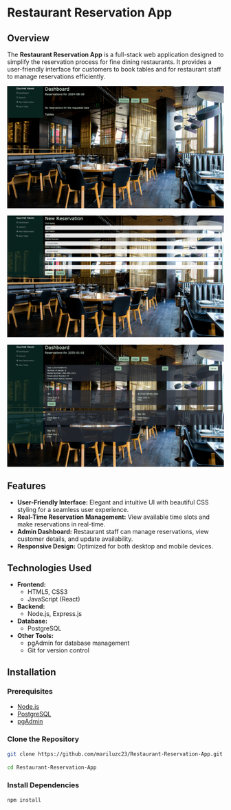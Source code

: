 # Restaurant Reservation App

## Overview
The **Restaurant Reservation App** is a full-stack web application designed to simplify the reservation process for fine dining restaurants. It provides a user-friendly interface for customers to book tables and for restaurant staff to manage reservations efficiently.

![dashboard before](front-end/src/images/us-01-cancel-after.png)

![new reservation](front-end/src/images/us-02-reservation-almost-closing-before.png)

![dashboard after](front-end/src/images/us-04-dashboard-seat-button-after.png)

## Features
- **User-Friendly Interface:** Elegant and intuitive UI with beautiful CSS styling for a seamless user experience.
- **Real-Time Reservation Management:** View available time slots and make reservations in real-time.
- **Admin Dashboard:** Restaurant staff can manage reservations, view customer details, and update availability.
- **Responsive Design:** Optimized for both desktop and mobile devices.

## Technologies Used
- **Frontend:**
  - HTML5, CSS3
  - JavaScript (React)
- **Backend:**
  - Node.js, Express.js
- **Database:**
  - PostgreSQL
- **Other Tools:**
  - pgAdmin for database management
  - Git for version control

## Installation

### Prerequisites
- [Node.js](https://nodejs.org/)
- [PostgreSQL](https://www.postgresql.org/)
- [pgAdmin](https://www.pgadmin.org/)

### Clone the Repository
```bash
git clone https://github.com/mariluzc23/Restaurant-Reservation-App.git
```
```bash
cd Restaurant-Reservation-App
```
### Install Dependencies
```bash
npm install
```


